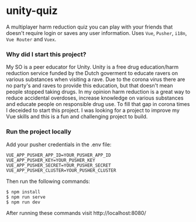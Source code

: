 # unity-quiz

A multiplayer harm reduction quiz you can play with your friends that doesn't require login or saves any user information. Uses `Vue`, `Pusher`, `i18n`, `Vue Router` and `Vuex`.

### Why did I start this project?

My SO is a peer educator for Unity. Unity is a free drug education/harm reduction service funded by the Dutch goverment to educate ravers on various substances when visiting a rave. Due to the corona virus there are no party's and raves to provide this education, but that doesn't mean people stopped taking drugs. In my opinion harm reduction is a great way to reduce accidental overdoses, increase knowledge on various substances and educate people on responsible drug use. To fill that gap in corona times I deceided to start this project. I was looking for a project to improve my Vue skills and this is a fun and challenging project to build.

### Run the project locally

Add your pusher credentials in the .env file:

```
VUE_APP_PUSHER_APP_ID=YOUR_PUSHER_APP_ID
VUE_APP_PUSHER_KEY=YOUR_PUSHER_KEY
VUE_APP_PUSHER_SECRET=YOUR_PUSHER_SECRET
VUE_APP_PUSHER_CLUSTER=YOUR_PUSHER_CLUSTER
```

Then run the following commands:

```
$ npm install
$ npm run serve
$ npm run dev
```

After running these commands visit http://localhost:8080/
